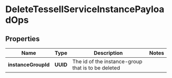 

# DeleteTessellServiceInstancePayloadOps


## Properties

Name | Type | Description | Notes
------------ | ------------- | ------------- | -------------
**instanceGroupId** | **UUID** | The id of the instance-group that is to be deleted | 



